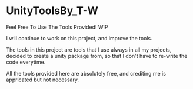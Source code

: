 # UnityToolsBy_T-W
 Feel Free To Use The Tools Provided! WIP
 
 I will continue to work on this project, and improve the tools.

 The tools in this project are tools that I use always in all my projects,
 decided to create a unity package from, so that I don't have to re-write the code everytime.

 All the tools provided here are absolutely free, and crediting me is appricated but not necessary.
